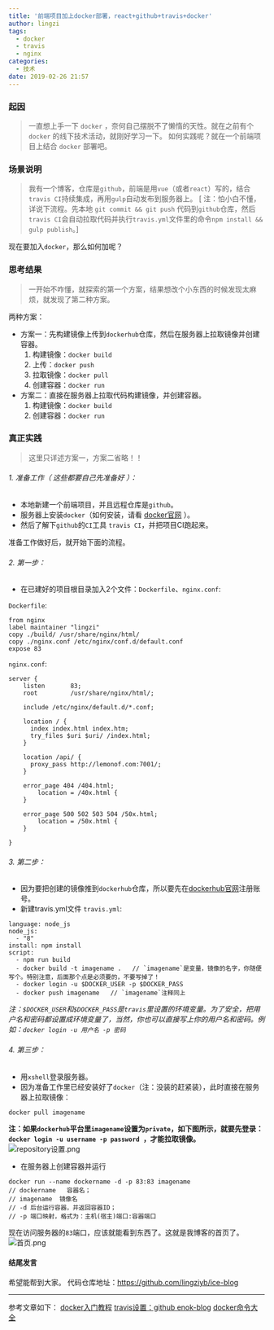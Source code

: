 ```yaml
---
title: '前端项目加上docker部署，react+github+travis+docker'
author: lingzi
tags:
  - docker
  - travis
  - nginx
categories:
  - 技术
date: 2019-02-26 21:57
---
```


### 起因
> 一直想上手一下 `docker` ，奈何自己摆脱不了懒惰的天性。就在之前有个 `docker` 的线下技术活动，就刚好学习一下。
如何实践呢？就在一个前端项目上结合 `docker` 部署吧。

### 场景说明
> 我有一个博客，仓库是`github`，前端是用`vue`（或者`react`）写的，结合`travis CI`持续集成，再用`gulp`自动发布到服务器上。
[ 注：怕小白不懂，详说下流程。先本地 `git commit && git push` 代码到`github`仓库，然后`travis CI`会自动拉取代码并执行`travis.yml`文件里的命令`npm install && gulp publish`。]

现在要加入`docker`，那么如何加呢？

### 思考结果
> 一开始不咋懂，就探索的第一个方案，结果想改个小东西的时候发现太麻烦，就发现了第二种方案。 

两种方案：
- 方案一：先构建镜像上传到`dockerhub`仓库，然后在服务器上拉取镜像并创建容器。
   1. 构建镜像：`docker build`
   2. 上传：`docker push`
   3. 拉取镜像：`docker pull` 
   4. 创建容器：`docker run`
- 方案二：直接在服务器上拉取代码构建镜像，并创建容器。
   1. 构建镜像：`docker build`
   2. 创建容器：`docker run`

### 真正实践
> 这里只详述方案一，方案二省略！！

###### 1. 准备工作（ 这些都要自己先准备好 ）：
- 本地新建一个前端项目，并且远程仓库是`github`。
- 服务器上安装`docker`（如何安装，请看 [docker官网](https://docs.docker.com/) ）。
- 然后了解下`github`的`CI`工具 `travis CI`，并把项目CI跑起来。

准备工作做好后，就开始下面的流程。

###### 2. 第一步：
- 在已建好的项目根目录加入2个文件：`Dockerfile`、`nginx.conf`:

`Dockerfile`:
```
from nginx
label maintainer "lingzi"
copy ./build/ /usr/share/nginx/html/
copy ./nginx.conf /etc/nginx/conf.d/default.conf
expose 83
```
`nginx.conf`:
```
server {
    listen       83;
    root         /usr/share/nginx/html/;

    include /etc/nginx/default.d/*.conf;

    location / {
      index index.html index.htm;
      try_files $uri $uri/ /index.html;
    }

    location /api/ {
      proxy_pass http://lemonof.com:7001/;
    }

    error_page 404 /404.html;
        location = /40x.html {
    }

    error_page 500 502 503 504 /50x.html;
        location = /50x.html {
    }

}
```

###### 3. 第二步：
- 因为要把创建的镜像推到`dockerhub`仓库，所以要先在[dockerhub官网](https://hub.docker.com)注册账号。
- 新建travis.yml文件
`travis.yml`:
```
language: node_js
node_js:
  - "8"
install: npm install
script:
  - npm run build
  - docker build -t imagename .   // `imagename`是变量，镜像的名字，你随便写个。特别注意，后面那个点是必须要的，不要写掉了！
  - docker login -u $DOCKER_USER -p $DOCKER_PASS
  - docker push imagename   // `imagename`注释同上
```
*注：`$DOCKER_USER`和`$DOCKER_PASS`是`travis`里设置的环境变量。为了安全，把用户名和密码都设置成环境变量了，当然，你也可以直接写上你的用户名和密码。例如：`docker login -u 用户名 -p 密码`*

###### 4. 第三步：
- 用`xshell`登录服务器。
- 因为准备工作里已经安装好了`docker`（注：没装的赶紧装），此时直接在服务器上拉取镜像：
```
docker pull imagename
```
**注：如果`dockerhub`平台里`imagename`设置为`private`，如下图所示，就要先登录：`docker login -u username -p password `，才能拉取镜像。**
![repository设置.png](./1.jpg)


- 在服务器上创建容器并运行
```
docker run --name dockername -d -p 83:83 imagename
// dockername   容器名；
// imagename  镜像名
// -d 后台运行容器，并返回容器ID；
// -p 端口映射，格式为：主机(宿主)端口:容器端口
```
现在访问服务器的`83`端口，应该就能看到东西了。这就是我博客的首页了。
![首页.png](./2.jpg)




#### 结尾发言
希望能帮到大家。
代码仓库地址：https://github.com/lingziyb/ice-blog

--------------------------------------------

参考文章如下：
[docker入门教程](http://www.ruanyifeng.com/blog/2018/02/docker-tutorial.html)
[travis设置：github enok-blog](https://github.com/fengmu456/enok-blog/blob/master/.travis.yml)
[docker命令大全](http://www.runoob.com/docker/docker-command-manual.html)




